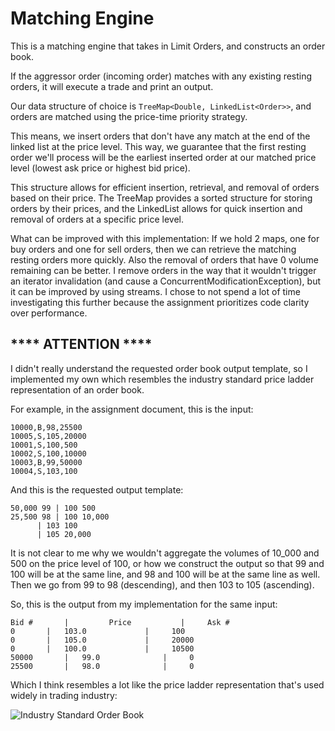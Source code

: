 # Matching Engine

This is a matching engine that takes in Limit Orders, and constructs an order book.

If the aggressor order (incoming order) matches with any existing resting orders, it will execute a trade and print an output.

Our data structure of choice is `TreeMap<Double, LinkedList<Order>>`, and orders are matched using the price-time priority strategy.

This means, we insert orders that don't have any match at the end of the linked list at the price level. This way, we guarantee that the first resting order we'll process will be the earliest inserted order at our matched price level (lowest ask price or highest bid price).

This structure allows for efficient insertion, retrieval, and removal of orders based on their price. The TreeMap provides a sorted structure for storing orders by their prices, and the LinkedList allows for quick insertion and removal of orders at a specific price level.

What can be improved with this implementation: If we hold 2 maps, one for buy orders and one for sell orders, then we can retrieve the matching resting orders more quickly. Also the removal of orders that have 0 volume remaining can be better. I remove orders in the way that it wouldn't trigger an iterator invalidation (and cause a ConcurrentModificationException), but it can be improved by using streams. I chose to not spend a lot of time investigating this further because the assignment prioritizes code clarity over performance. 

## **** ATTENTION ****
I didn't really understand the requested order book output template, so I implemented my own which resembles the industry standard price ladder representation of an order book.

For example, in the assignment document, this is the input:
```
10000,B,98,25500
10005,S,105,20000
10001,S,100,500
10002,S,100,10000
10003,B,99,50000
10004,S,103,100
```
And this is the requested output template:
```
50,000 99 | 100 500
25,500 98 | 100 10,000
      | 103 100
      | 105 20,000
```

It is not clear to me why we wouldn't aggregate the volumes of 10_000 and 500 on the price level of 100, or how we construct the output so that 99 and 100 will be at the same line, and 98 and 100 will be at the same line as well. Then we go from 99 to 98 (descending), and then 103 to 105 (ascending).

So, this is the output from my implementation for the same input:
```
Bid #		|         Price           |     Ask #
0		|	103.0             |     100
0		|	105.0             |     20000
0		|	100.0             |     10500
50000		|	99.0              |     0
25500		|	98.0              |     0
```
Which I think resembles a lot like the price ladder representation that's used widely in trading industry:

![Industry Standard Order Book](https://i.imgur.com/Dh7wYn0.jpg)


